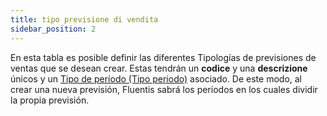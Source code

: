 ```yaml
---
title: tipo previsione di vendita
sidebar_position: 2
---
```


En esta tabla es posible definir las diferentes Tipologías de previsiones de ventas que se desean crear. Estas tendrán un **codice** y una **descrizione** únicos y un [Tipo de período (Tipo periodo)](/docs/configurations/tables/crm/sales-forecast/period-type) asociado. De este modo, al crear una nueva previsión, Fluentis sabrá los períodos en los cuales dividir la propia previsión.